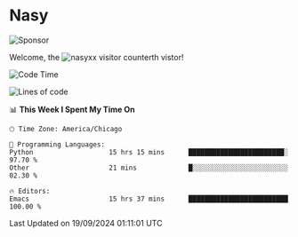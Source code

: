 # Nasy

<!--
<p align="center">
<img height="200" src="https://github-readme-stats.vercel.app/api?username=nasyxx&count_private=true&show_icons=true&theme=dracula&include_all_commits=true"/>
<img height="200" src="https://github-readme-stats.vercel.app/api/top-langs/?username=nasyxx&theme=dracula&hide=html,jupyter+notebook&count_private=true&show_icons=true"/>
</p>

  
----------------
-->

![Sponsor](https://img.shields.io/static/v1.svg?label=Sponsor&message=%E2%9D%A4&logo=GitHub&style=flat&color=pink)
 
Welcome, the ![nasyxx visitor counter](https://count.getloli.com/get/@nasyxx?theme=rule34)th vistor!
 
<!--START_SECTION:waka-->
![Code Time](http://img.shields.io/badge/Code%20Time-4%2C640%20hrs%2023%20mins-blue)

![Lines of code](https://img.shields.io/badge/From%20Hello%20World%20I%27ve%20Written-6.4%20million%20lines%20of%20code-blue)

📊 **This Week I Spent My Time On** 

```text
🕑︎ Time Zone: America/Chicago

💬 Programming Languages: 
Python                   15 hrs 15 mins      ████████████████████████░   97.70 % 
Other                    21 mins             █░░░░░░░░░░░░░░░░░░░░░░░░   02.30 % 

🔥 Editors: 
Emacs                    15 hrs 37 mins      █████████████████████████   100.00 % 
```


 Last Updated on 19/09/2024 01:11:01 UTC
<!--END_SECTION:waka-->

<!-- ![visitors](https://visitor-badge.laobi.icu/badge?page_id=nasyxx.nasyxx) -->
